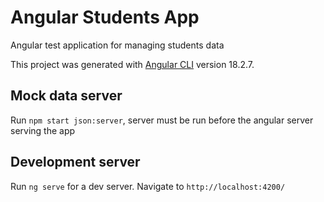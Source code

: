 # Angular Students App

Angular test application for managing students data

This project was generated with [Angular CLI](https://github.com/angular/angular-cli) version 18.2.7.

## Mock data server

Run `npm start json:server`, server must be run before the angular server serving the app

## Development server

Run `ng serve` for a dev server. Navigate to `http://localhost:4200/`
